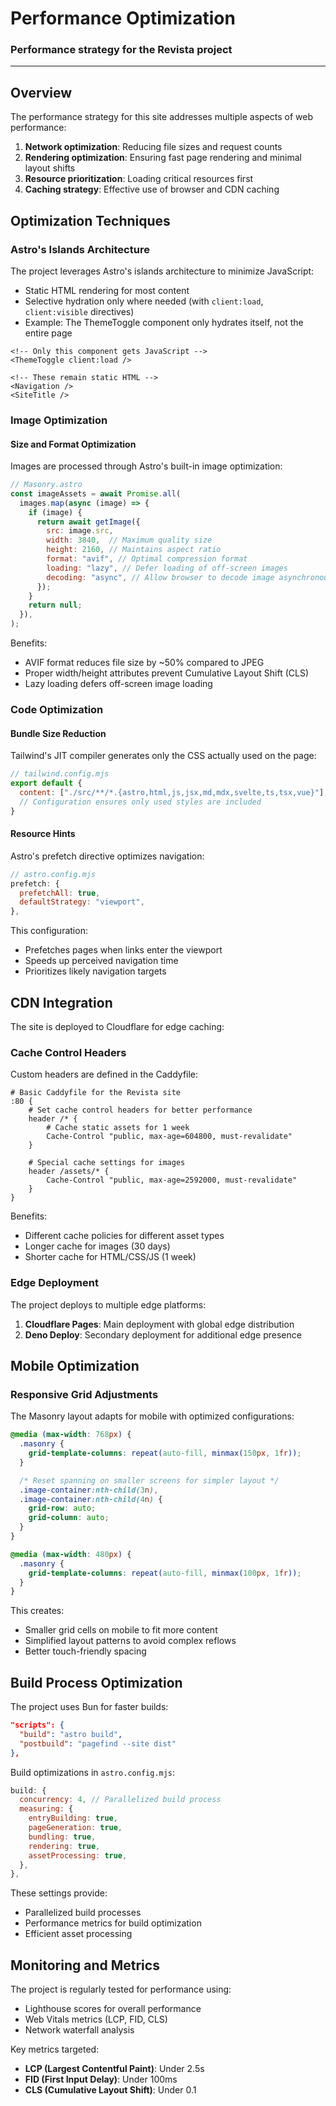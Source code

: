 # Performance Optimization

### Performance strategy for the Revista project
---

## Overview

The performance strategy for this site addresses multiple aspects of web performance:

1. **Network optimization**: Reducing file sizes and request counts
2. **Rendering optimization**: Ensuring fast page rendering and minimal layout shifts
3. **Resource prioritization**: Loading critical resources first
4. **Caching strategy**: Effective use of browser and CDN caching

## Optimization Techniques

### Astro's Islands Architecture

The project leverages Astro's islands architecture to minimize JavaScript:

- Static HTML rendering for most content
- Selective hydration only where needed (with `client:load`, `client:visible` directives)
- Example: The ThemeToggle component only hydrates itself, not the entire page

```astro
<!-- Only this component gets JavaScript -->  
<ThemeToggle client:load />  
  
<!-- These remain static HTML -->  
<Navigation />  
<SiteTitle />  
```

### Image Optimization

#### Size and Format Optimization

Images are processed through Astro's built-in image optimization:

```javascript
// Masonry.astro
const imageAssets = await Promise.all(
  images.map(async (image) => {
    if (image) {
      return await getImage({
        src: image.src,
        width: 3840,  // Maximum quality size
        height: 2160, // Maintains aspect ratio
        format: "avif", // Optimal compression format
        loading: "lazy", // Defer loading of off-screen images
        decoding: "async", // Allow browser to decode image asynchronously
      });
    }
    return null;
  }),
);
```

Benefits:
- AVIF format reduces file size by ~50% compared to JPEG
- Proper width/height attributes prevent Cumulative Layout Shift (CLS)
- Lazy loading defers off-screen image loading

### Code Optimization

#### Bundle Size Reduction

Tailwind's JIT compiler generates only the CSS actually used on the page:

```javascript
// tailwind.config.mjs
export default {
  content: ["./src/**/*.{astro,html,js,jsx,md,mdx,svelte,ts,tsx,vue}"],
  // Configuration ensures only used styles are included
}
```

#### Resource Hints

Astro's prefetch directive optimizes navigation:

```javascript
// astro.config.mjs
prefetch: {
  prefetchAll: true,
  defaultStrategy: "viewport",
},
```

This configuration:
- Prefetches pages when links enter the viewport
- Speeds up perceived navigation time
- Prioritizes likely navigation targets

## CDN Integration

The site is deployed to Cloudflare for edge caching:

### Cache Control Headers

Custom headers are defined in the Caddyfile:

```
# Basic Caddyfile for the Revista site
:80 {
    # Set cache control headers for better performance
    header /* {
        # Cache static assets for 1 week
        Cache-Control "public, max-age=604800, must-revalidate"
    }

    # Special cache settings for images
    header /assets/* {
        Cache-Control "public, max-age=2592000, must-revalidate"
    }
}
```

Benefits:
- Different cache policies for different asset types
- Longer cache for images (30 days)
- Shorter cache for HTML/CSS/JS (1 week)

### Edge Deployment

The project deploys to multiple edge platforms:

1. **Cloudflare Pages**: Main deployment with global edge distribution
2. **Deno Deploy**: Secondary deployment for additional edge presence

## Mobile Optimization

### Responsive Grid Adjustments

The Masonry layout adapts for mobile with optimized configurations:

```css
@media (max-width: 768px) {
  .masonry {
    grid-template-columns: repeat(auto-fill, minmax(150px, 1fr));
  }

  /* Reset spanning on smaller screens for simpler layout */
  .image-container:nth-child(3n),
  .image-container:nth-child(4n) {
    grid-row: auto;
    grid-column: auto;
  }
}

@media (max-width: 480px) {
  .masonry {
    grid-template-columns: repeat(auto-fill, minmax(100px, 1fr));
  }
}
```

This creates:
- Smaller grid cells on mobile to fit more content
- Simplified layout patterns to avoid complex reflows
- Better touch-friendly spacing

## Build Process Optimization

The project uses Bun for faster builds:

```json
"scripts": {
  "build": "astro build",
  "postbuild": "pagefind --site dist"
},
```

Build optimizations in `astro.config.mjs`:

```javascript
build: {
  concurrency: 4, // Parallelized build process
  measuring: {
    entryBuilding: true,
    pageGeneration: true,
    bundling: true,
    rendering: true,
    assetProcessing: true,
  },
},
```

These settings provide:
- Parallelized build processes
- Performance metrics for build optimization
- Efficient asset processing

## Monitoring and Metrics

The project is regularly tested for performance using:

- Lighthouse scores for overall performance
- Web Vitals metrics (LCP, FID, CLS)
- Network waterfall analysis

Key metrics targeted:
- **LCP (Largest Contentful Paint)**: Under 2.5s
- **FID (First Input Delay)**: Under 100ms
- **CLS (Cumulative Layout Shift)**: Under 0.1